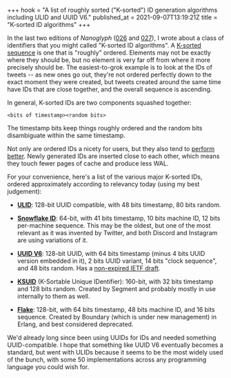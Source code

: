 +++
hook = "A list of roughly sorted (\"K-sorted\") ID generation algorithms including ULID and UUID V6."
published_at = 2021-09-07T13:19:21Z
title = "K-sorted ID algorithms"
+++

In the last two editions of _Nanoglyph_ ([026](/nanoglyphs/026-ids) and [027](/nanoglyphs/027-15-minutes)), I wrote about a class of identifiers that you might called "K-sorted ID algorithms". A [K-sorted sequence](https://en.wikipedia.org/wiki/K-sorted_sequence) is one that is "roughly" ordered. Elements may not be exactly where they should be, but no element is very far off from where it more precisely should be. The easiest-to-grok example is to look at the IDs of tweets -- as new ones go out, they're not ordered perfectly down to the exact moment they were created, but tweets created around the same time have IDs that are close together, and the overall sequence is ascending.

In general, K-sorted IDs are two components squashed together:

    <bits of timestamp><random bits>
		
The timestamp bits keep things roughly ordered and the random bits disambiguate within the same timestamp.

Not only are ordered IDs a nicety for users, but they also tend to [perform better](https://www.2ndquadrant.com/en/blog/sequential-uuid-generators/). Newly generated IDs are inserted close to each other, which means they touch fewer pages of cache and produce less WAL.

For your convenience, here's a list of the various major K-sorted IDs, ordered approximately according to relevancy today (using my best judgement):

* [**ULID**](https://github.com/ulid/spec): 128-bit UUID compatible, with 48 bits timestamp, 80 bits random.

* [**Snowflake ID**](https://en.wikipedia.org/wiki/Snowflake_ID): 64-bit, with 41 bits timestamp, 10 bits machine ID, 12 bits per-machine sequence. This may be the oldest, but one of the most relevant as it was invented by Twitter, and both Discord and Instagram are using variations of it.

* [**UUID V6**](http://gh.peabody.io/uuidv6/): 128-bit UUID, with 64 bits timestamp (minus 4 bits UUID version embedded in it), 2 bits UUID variant, 14 bits "clock sequence", and 48 bits random. Has a [non-expired IETF draft](https://datatracker.ietf.org/doc/html/draft-peabody-dispatch-new-uuid-format).

* [**KSUID**](https://segment.com/blog/a-brief-history-of-the-uuid/) (K-Sortable Unique IDentifier): 160-bit, with 32 bits timestamp and 128 bits random. Created by Segment and probably mostly in use internally to them as well.

* [**Flake**](https://github.com/boundary/flake): 128-bit, with 64 bits timestamp, 48 bits machine ID, and 16 bits sequence. Created by Boundary (which is under new management) in Erlang, and best considered deprecated.

We'd already long since been using UUIDs for IDs and needed something UUID-compatible. I hope that something like UUID V6 eventually becomes a standard, but went with ULIDs because it seems to be the most widely used of the bunch, with some 50 implementations across any programming language you could wish for.
